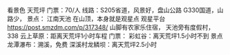 看景色
	天荒坪
		门票：70/人
		线路：S205省道，风景好，盘山公路
				G330国道，山路少，
		景点：
				江南天池 在山顶，本身就是观星点
				观星平台 https://post.smzdm.com/p/317348/
				山脚有农家乐住宿，
				天池旁有度假村，338
	云上草原：距离天荒坪1小时车程
		门票：
	彩虹谷：离天荒坪1.5小时不到
		景点
			龙潭瀑布：溯溪，免费
	深溪村龙鳞坝：离天荒坪2.5小时